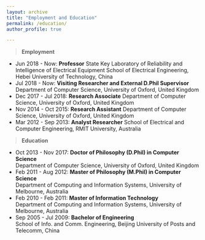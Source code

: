 ```yaml
---
layout: archive
title: "Employment and Education"
permalink: /education/
author_profile: true

---
```



>**Employment**  


-  Jun 2018 - Now: **Professor**
State Key Laboratory of Reliability and Intelligence of Electrical Equipment
School of Electrical Engineering, Hebei University of Technology, China
-  Jul 2018 - Now: **Visiting Researcher and External D.Phil Supervisor**
Department of Computer Science, University of Oxford, United Kingdom
-  Dec 2017 - Jul 2018: **Research Associate**
Department of Computer Science, University of Oxford, United Kingdom
-  Nov 2014 - Oct 2015: **Research Assistant**
Department of Computer Science, University of Oxford, United Kingdom
-  Mar 2012 - Sep 2013: **Analyst Researcher**
School of Electrical and Computer Engineering, RMIT University, Australia


>**Education**  


-  Oct 2013 - Nov 2017: **Doctor of Philosophy (D.Phil) in Computer Science**  
Department of Computer Science, University of Oxford, United Kingdom
-  Feb 2011 - Aug 2012: **Master of Philosophy (M.Phil) in Computer Science**  
Department of Computing and Information Systems, University of Melbourne, Australia
-  Feb 2010 - Feb 2011: **Master of Information Technology**  
Department of Computing and Information Systems, University of Melbourne, Australia
-  Sep 2005 - Jul 2009: **Bachelor of Engineering**  
School of Info. and Comm. Engineering, Beijing University of Posts and Telecomm, China
